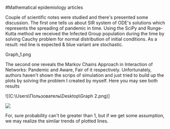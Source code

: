 #Mathematical epidemiology articles


Couple of scientific notes were studied and there's presented some discussion.
The first one tells us about SIR system of ODE's solutions which represents the spreading of pandemic in time.
Using the SciPy and Runge-Kutta method we received the Infected Group population during the time by solving Cauchy problem for normal distribution
of initial conditions. As a result: red line is expected & blue variant are stochastic.


Graph_1.png

The second one reveals the Markov Chains Approach in Interaction of Networks:
Pandemic and Aware, Fair of it respectively. Unfortunately, authors haven't shown the scrips of simulation and just tried to build up the plots by solving the problem I created by myself. Here you may see both results

![(C:\Users\Пользователь\Desktop\Graph 2.png)]

![](C:\Users\Пользователь\Desktop\gr2.png)

For, sure probability can't be greater than 1, but if we get some assumption, we may realize the similar trends of plotted lines.


